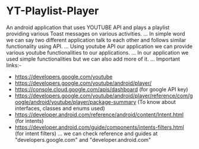# YT-Playlist-Player
An android application that uses YOUTUBE API and plays a playlist providing various Toast messages on various activities.
...
In simple word we can say two different application talk to each other and follows similar functionality using API.
...
Using youtube API our application we can provide various youtube functionalities to our applications.
...
In our application we used simple functionalities but we can also add more of it.
...
Important links:-
- https://developers.google.com/youtube
- https://developers.google.com/youtube/android/player/
- https://console.cloud.google.com/apis/dashboard (for google API key)
- https://developers.google.com/youtube/android/player/reference/com/google/android/youtube/player/package-summary (To know about interfaces, classes and enums used)
- https://developer.android.com/reference/android/content/Intent.html (for intents)
- https://developer.android.com/guide/components/intents-filters.html (for intent filters)
...
we can check reference and guides  at "developers.google.com" and "developer.android.com"
